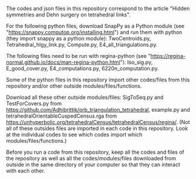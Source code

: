 The codes and json files in this repository correspond to the article "Hidden symmetries and Dehn surgery on tetrahedral links".

For the following python files, download SnapPy as a Python module (see "https://snappy.computop.org/installing.html") and run them with python (they import snappy as a python module): TwoCentroids.py, Tetrahedral_hlgy_link.py, Compute.py, E4_all_triangulations.py.

The following files need to be run with regina-python (see "https://regina-normal.github.io/docs/man-regina-python.html"): Iso_sig.py, E_good_cover.py, E4_computations.py, 6220n_computation.py.

Some of the python files in this repository import other codes/files from this repository and/or other outside modules/files/functions. 

Download all these other outside modules/files: SigToSeq.py and TestForCovers.py from https://github.com/Adhibrittik/orb_triangulation_tetrahedral, example.py and tetrahedralOrientableCuspedCensus.rga from https://unhyperbolic.org/tetrahedralCensus/tetrahedralCensus/regina/. 
(Not all of these outsides files are imported in each code in this repository. Look at the individual codes to see which codes import which modules/files/functions.) 

Before you run a code from this repository, keep all the codes and files of the repository as well as all the codes/modules/files downloaded from outside in the same directory of your computer so that they can interact with each other. 

